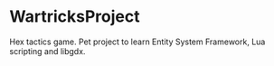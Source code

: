 WartricksProject
================

Hex tactics game. Pet project to learn Entity System Framework, Lua scripting and libgdx.
